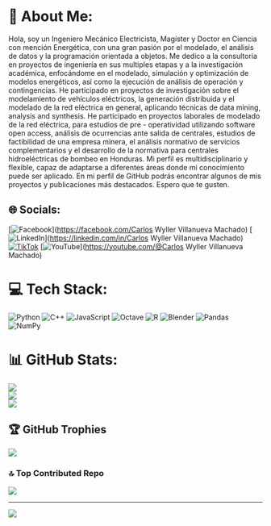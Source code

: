 # 💫 About Me:
Hola, soy un Ingeniero Mecánico Electricista, Magíster y Doctor en Ciencia con mención Energética, con una gran pasión por el modelado, el análisis de datos y la programación orientada a objetos. Me dedico a la consultoría en proyectos de ingeniería en sus multiples etapas y a la investigación académica, enfocándome en el modelado, simulación y optimización de modelos energéticos, así como la ejecución de análisis de operación y contingencias. He participado en proyectos de investigación sobre el modelamiento de vehículos eléctricos, la generación distribuida y el modelado de la red eléctrica en general, aplicando técnicas de data mining, analysis and synthesis. He participado en proyectos laborales de modelado de la red eléctrica, para estudios de pre - operatividad utilizando software open access, análisis de ocurrencias ante salida de centrales, estudios de factibilidad de una empresa minera, el análisis normativo de servicios complementarios y el desarrollo de la normativa para centrales hidroeléctricas de bombeo en Honduras. Mi perfil es multidisciplinario y flexible, capaz de adaptarse a diferentes áreas donde mi conocimiento puede ser aplicado. En mi perfil de GitHub podrás encontrar algunos de mis proyectos y publicaciones más destacados. Espero que te gusten.


## 🌐 Socials:
[![Facebook](https://img.shields.io/badge/Facebook-%231877F2.svg?logo=Facebook&logoColor=white)](https://facebook.com/Carlos Wyller Villanueva Machado) [![LinkedIn](https://img.shields.io/badge/LinkedIn-%230077B5.svg?logo=linkedin&logoColor=white)](https://linkedin.com/in/Carlos Wyller Villanueva Machado) [![TikTok](https://img.shields.io/badge/TikTok-%23000000.svg?logo=TikTok&logoColor=white)](https://tiktok.com/@wyllervillanueva) [![YouTube](https://img.shields.io/badge/YouTube-%23FF0000.svg?logo=YouTube&logoColor=white)](https://youtube.com/@Carlos Wyller Villanueva Machado) 

# 💻 Tech Stack:
![Python](https://img.shields.io/badge/python-3670A0?style=for-the-badge&logo=python&logoColor=ffdd54) ![C++](https://img.shields.io/badge/c++-%2300599C.svg?style=for-the-badge&logo=c%2B%2B&logoColor=white) ![JavaScript](https://img.shields.io/badge/javascript-%23323330.svg?style=for-the-badge&logo=javascript&logoColor=%23F7DF1E) ![Octave](https://img.shields.io/badge/OCTAVE-darkblue?style=for-the-badge&logo=octave&logoColor=fcd683) ![R](https://img.shields.io/badge/r-%23276DC3.svg?style=for-the-badge&logo=r&logoColor=white) ![Blender](https://img.shields.io/badge/blender-%23F5792A.svg?style=for-the-badge&logo=blender&logoColor=white) ![Pandas](https://img.shields.io/badge/pandas-%23150458.svg?style=for-the-badge&logo=pandas&logoColor=white) ![NumPy](https://img.shields.io/badge/numpy-%23013243.svg?style=for-the-badge&logo=numpy&logoColor=white)
# 📊 GitHub Stats:
![](https://github-readme-stats.vercel.app/api?username=cwvillanuevam&theme=blue-green&hide_border=false&include_all_commits=false&count_private=false)<br/>
![](https://github-readme-streak-stats.herokuapp.com/?user=cwvillanuevam&theme=blue-green&hide_border=false)<br/>
![](https://github-readme-stats.vercel.app/api/top-langs/?username=cwvillanuevam&theme=blue-green&hide_border=false&include_all_commits=false&count_private=false&layout=compact)

## 🏆 GitHub Trophies
![](https://github-profile-trophy.vercel.app/?username=cwvillanuevam&theme=nord&no-frame=false&no-bg=true&margin-w=4)

### 🔝 Top Contributed Repo
![](https://github-contributor-stats.vercel.app/api?username=cwvillanuevam&limit=5&theme=nord&combine_all_yearly_contributions=true)

---
[![](https://visitcount.itsvg.in/api?id=cwvillanuevam&icon=0&color=1)](https://visitcount.itsvg.in)

<!-- Proudly created with GPRM ( https://gprm.itsvg.in ) -->
